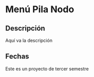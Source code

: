 # **Menú Pila Nodo**

## Descripción

Aquí va la descripción

## Fechas

Este es un proyecto de tercer semestre

